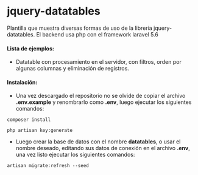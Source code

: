 # jquery-datatables
Plantilla que muestra diversas formas de uso de la librería jquery-datatables. El backend usa php con el framework laravel 5.6

#### Lista de ejemplos:
- Datatable con procesamiento en el servidor, con filtros, orden por algunas columnas y eliminación de registros.

#### Instalación:
- Una vez descargado el repositorio no se olvide de copiar el archivo **.env.example**
 y renombrarlo como **.env**, luego ejecutar los siguientes comandos:
```console
composer install
```
```console
php artisan key:generate
```
- Luego crear la base de datos con el nombre **datatables**, o
usar el nombre deseado, editando sus datos de conexión en el archivo **.env**,
una vez listo ejecutar los siguientes comandos:

```console
artisan migrate:refresh --seed
```